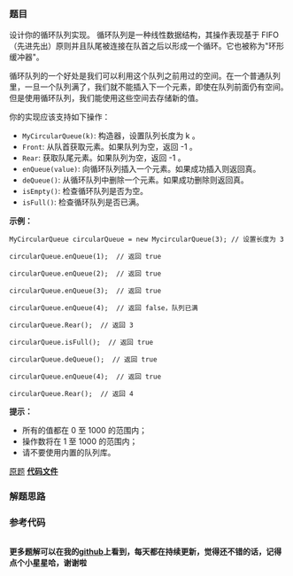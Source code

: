 ### 题目
设计你的循环队列实现。 循环队列是一种线性数据结构，其操作表现基于
FIFO（先进先出）原则并且队尾被连接在队首之后以形成一个循环。它也被称为"环形缓冲器"。

循环队列的一个好处是我们可以利用这个队列之前用过的空间。在一个普通队列里，一旦一个队列满了，我们就不能插入下一个元素，即使在队列前面仍有空间。但是使用循环队列，我们能使用这些空间去存储新的值。

你的实现应该支持如下操作：

  * `MyCircularQueue(k)`: 构造器，设置队列长度为 k 。
  * `Front`: 从队首获取元素。如果队列为空，返回 -1 。
  * `Rear`: 获取队尾元素。如果队列为空，返回 -1 。
  * `enQueue(value)`: 向循环队列插入一个元素。如果成功插入则返回真。
  * `deQueue()`: 从循环队列中删除一个元素。如果成功删除则返回真。
  * `isEmpty()`: 检查循环队列是否为空。
  * `isFull()`: 检查循环队列是否已满。



**示例：**

    
    
    MyCircularQueue circularQueue = new MycircularQueue(3); // 设置长度为 3
    
    circularQueue.enQueue(1);  // 返回 true
    
    circularQueue.enQueue(2);  // 返回 true
    
    circularQueue.enQueue(3);  // 返回 true
    
    circularQueue.enQueue(4);  // 返回 false，队列已满
    
    circularQueue.Rear();  // 返回 3
    
    circularQueue.isFull();  // 返回 true
    
    circularQueue.deQueue();  // 返回 true
    
    circularQueue.enQueue(4);  // 返回 true
    
    circularQueue.Rear();  // 返回 4
     



**提示：**

  * 所有的值都在 0 至 1000 的范围内；
  * 操作数将在 1 至 1000 的范围内；
  * 请不要使用内置的队列库。

[原题](https://leetcode-cn.com/problems/design-circular-queue/)    **[代码文件]()**


### 解题思路




### 参考代码

```go


```




**更多题解可以在我的[github](https://github.com/LZH139/leetcode_Go)上看到，每天都在持续更新，觉得还不错的话，记得点个小星星哈，谢谢啦**
